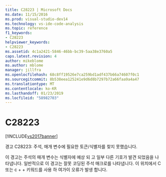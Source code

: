 ```yaml
---
title: C28223 | Microsoft Docs
ms.date: 11/15/2016
ms.prod: visual-studio-dev14
ms.technology: vs-ide-code-analysis
ms.topic: reference
f1_keywords:
- C28223
helpviewer_keywords:
- C28223
ms.assetid: 4c1a2421-5846-46bb-bc39-5aa38e3760a5
caps.latest.revision: 4
author: mikeblome
ms.author: mblome
manager: jillfra
ms.openlocfilehash: 68c8ff19526e7ca259bd1adf437b66a74607f0c1
ms.sourcegitcommit: 8b538eea125241e9d6d8b7297b72a66faa9a4a47
ms.translationtype: MT
ms.contentlocale: ko-KR
ms.lasthandoff: 01/23/2019
ms.locfileid: "58982703"
---
```

# <a name="c28223"></a>C28223
[!INCLUDE[vs2017banner](../includes/vs2017banner.md)]

경고 C28223: 주석, 매개 변수에 필요한 토큰/식별자를 찾지 못했습니다.  
  
 이 경고는 주석의 매개 변수는 식별자에 예상 되 고 일부 다른 기호가 발견 되었음을 나타냅니다. 일반적으로 이 경고는 잘못 코딩된 주석 매크로를 나타냅니다. 이 위치에서 C 또는 c + + 키워드를 사용 하 여가이 오류가 발생 합니다.
